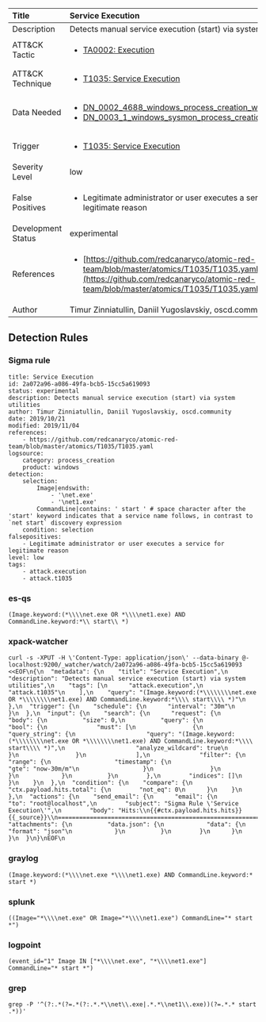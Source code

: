 | Title                | Service Execution                                                                                                                                                 |
|:---------------------|:------------------------------------------------------------------------------------------------------------------------------------------------------------|
| Description          | Detects manual service execution (start) via system utilities                                                                                                                                           |
| ATT&amp;CK Tactic    |  <ul><li>[TA0002: Execution](https://attack.mitre.org/tactics/TA0002)</li></ul>  |
| ATT&amp;CK Technique | <ul><li>[T1035: Service Execution](https://attack.mitre.org/techniques/T1035)</li></ul>  |
| Data Needed          | <ul><li>[DN_0002_4688_windows_process_creation_with_commandline](../Data_Needed/DN_0002_4688_windows_process_creation_with_commandline.md)</li><li>[DN_0003_1_windows_sysmon_process_creation](../Data_Needed/DN_0003_1_windows_sysmon_process_creation.md)</li></ul>  |
| Trigger              | <ul><li>[T1035: Service Execution](../Triggers/T1035.md)</li></ul>  |
| Severity Level       | low |
| False Positives      | <ul><li>Legitimate administrator or user executes a service for legitimate reason</li></ul>  |
| Development Status   | experimental |
| References           | <ul><li>[https://github.com/redcanaryco/atomic-red-team/blob/master/atomics/T1035/T1035.yaml](https://github.com/redcanaryco/atomic-red-team/blob/master/atomics/T1035/T1035.yaml)</li></ul>  |
| Author               | Timur Zinniatullin, Daniil Yugoslavskiy, oscd.community |


## Detection Rules

### Sigma rule

```
title: Service Execution
id: 2a072a96-a086-49fa-bcb5-15cc5a619093
status: experimental
description: Detects manual service execution (start) via system utilities
author: Timur Zinniatullin, Daniil Yugoslavskiy, oscd.community
date: 2019/10/21
modified: 2019/11/04
references:
    - https://github.com/redcanaryco/atomic-red-team/blob/master/atomics/T1035/T1035.yaml
logsource:
    category: process_creation
    product: windows
detection:
    selection:
        Image|endswith: 
            - '\net.exe'
            - '\net1.exe'
        CommandLine|contains: ' start ' # space character after the 'start' keyword indicates that a service name follows, in contrast to `net start` discovery expression 
    condition: selection
falsepositives:
    - Legitimate administrator or user executes a service for legitimate reason
level: low
tags:
    - attack.execution
    - attack.t1035

```





### es-qs
    
```
(Image.keyword:(*\\\\net.exe OR *\\\\net1.exe) AND CommandLine.keyword:*\\ start\\ *)
```


### xpack-watcher
    
```
curl -s -XPUT -H \'Content-Type: application/json\' --data-binary @- localhost:9200/_watcher/watch/2a072a96-a086-49fa-bcb5-15cc5a619093 <<EOF\n{\n  "metadata": {\n    "title": "Service Execution",\n    "description": "Detects manual service execution (start) via system utilities",\n    "tags": [\n      "attack.execution",\n      "attack.t1035"\n    ],\n    "query": "(Image.keyword:(*\\\\\\\\net.exe OR *\\\\\\\\net1.exe) AND CommandLine.keyword:*\\\\ start\\\\ *)"\n  },\n  "trigger": {\n    "schedule": {\n      "interval": "30m"\n    }\n  },\n  "input": {\n    "search": {\n      "request": {\n        "body": {\n          "size": 0,\n          "query": {\n            "bool": {\n              "must": [\n                {\n                  "query_string": {\n                    "query": "(Image.keyword:(*\\\\\\\\net.exe OR *\\\\\\\\net1.exe) AND CommandLine.keyword:*\\\\ start\\\\ *)",\n                    "analyze_wildcard": true\n                  }\n                }\n              ],\n              "filter": {\n                "range": {\n                  "timestamp": {\n                    "gte": "now-30m/m"\n                  }\n                }\n              }\n            }\n          }\n        },\n        "indices": []\n      }\n    }\n  },\n  "condition": {\n    "compare": {\n      "ctx.payload.hits.total": {\n        "not_eq": 0\n      }\n    }\n  },\n  "actions": {\n    "send_email": {\n      "email": {\n        "to": "root@localhost",\n        "subject": "Sigma Rule \'Service Execution\'",\n        "body": "Hits:\\n{{#ctx.payload.hits.hits}}{{_source}}\\n================================================================================\\n{{/ctx.payload.hits.hits}}",\n        "attachments": {\n          "data.json": {\n            "data": {\n              "format": "json"\n            }\n          }\n        }\n      }\n    }\n  }\n}\nEOF\n
```


### graylog
    
```
(Image.keyword:(*\\\\net.exe *\\\\net1.exe) AND CommandLine.keyword:* start *)
```


### splunk
    
```
((Image="*\\\\net.exe" OR Image="*\\\\net1.exe") CommandLine="* start *")
```


### logpoint
    
```
(event_id="1" Image IN ["*\\\\net.exe", "*\\\\net1.exe"] CommandLine="* start *")
```


### grep
    
```
grep -P '^(?:.*(?=.*(?:.*.*\\net\\.exe|.*.*\\net1\\.exe))(?=.*.* start .*))'
```



